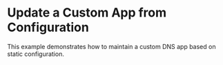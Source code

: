 # Update a Custom App from Configuration

This example demonstrates how to maintain a custom DNS app based on static configuration.
